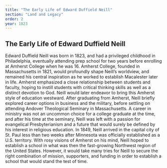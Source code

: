 ```yaml
---
title: "The Early Life of Edward Duffield Neill"
section: "Land and Legacy"
order: 2
year: 1823
---
```

## The Early Life of Edward Duffield Neill

Edward Duffield Neill was born in 1823, and had a privileged childhood in Philadelphia, eventually attending prep school for two years before enrolling at Amherst College when he was 16. Amherst College, founded in Massachusetts in 1821, would profoundly shape Neill’s worldview, and remained his central inspiration as he worked to establish Macalester later in life. Amherst emphasized a close relationship between students and faculty, hoping to instill students with critical thinking skills as well as a distinct devotion to God. Neill would later endeavor to bring this Amherst style of education westward. 
After graduating from Amherst, Neill briefly explored career options in business and the military, before settling on attending Andover Theological Seminary in Massachusetts. A career in ministry was not an uncommon choice for a college graduate at the time, and after his time at the seminary, Neill was left with a passion for evangelical Presbyterianism and a future that would surely be defined by his interest in religious education. 
In 1849, Neill arrived in the capital city of St. Paul less than two weeks after Minnesota was officially established as a U.S. territory. With rosy visions of Amherst on his mind, Neill hoped to establish a school in what was then the fast-growing Northwest region of the United States. However, it would take many tries for Neill to secure the right combination of mission, supporters, and funding in order to establish a school that would stand the test of time.